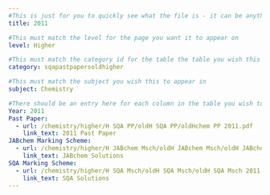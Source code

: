 ```yaml
---
#This is just for you to quickly see what the file is - it can be anything you want
title: 2011

#This must match the level for the page you want it to appear on
level: Higher

#This must match the category id for the table the table you wish this to appear in
category: sqapastpapersoldhigher

#This must match the subject you wish this to appear in
subject: Chemistry

#There should be an entry here for each column in the table you wish to populate:
Year: 2011
Past Paper: 
  - url: /chemistry/higher/H SQA PP/oldH SQA PP/oldHchem PP 2011.pdf
    link_text: 2011 Past Paper
JABchem Marking Scheme:
  - url: /chemistry/higher/H JABchem Msch/oldH JABchem Msch/oldH JABchem Msch 2011.pdf
    link_text: JABchem Solutions
SQA Marking Scheme:
  - url: /chemistry/higher/H SQA Msch/oldH SQA Msch/oldH SQA Msch 2011.pdf
    link_text: SQA Solutions
---
```

